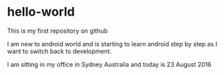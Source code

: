 # hello-world
This is my first repository on github

I am new to android world and is starting to learn android step by step as I want to switch back to development.

I am sitting in my office in Sydney Australia and today is 23 August 2016
